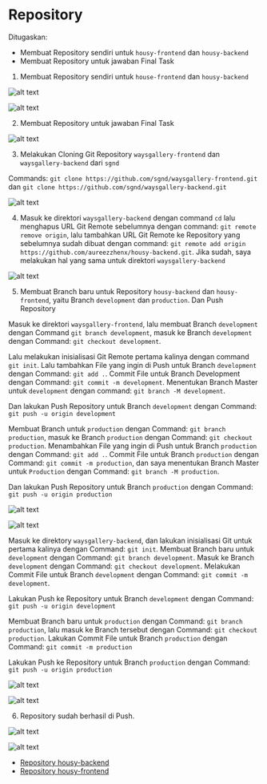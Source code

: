 # Repository

Ditugaskan:

- Membuat Repository sendiri untuk `housy-frontend` dan `housy-backend`
- Membuat Repository untuk jawaban Final Task

1. Membuat Repository sendiri untuk `house-frontend` dan `housy-backend`

![alt text](https://github.com/aureezzhenx/Jouzie-Final-Task-Dumbways-Batch-4/blob/main/Repository/img/bandicam%202021-04-27%2005-14-12-364.jpg)

![alt text](https://github.com/aureezzhenx/Jouzie-Final-Task-Dumbways-Batch-4/blob/main/Repository/img/bandicam%202021-04-27%2005-15-09-019.jpg)

2. Membuat Repository untuk jawaban Final Task

![alt text](https://github.com/aureezzhenx/Jouzie-Final-Task-Dumbways-Batch-4/blob/main/Repository/img/bandicam%202021-04-27%2005-18-17-762.jpg)

3. Melakukan Cloning Git Repository `waysgallery-frontend` dan `waysgallery-backend` dari `sgnd` 

Commands: `git clone https://github.com/sgnd/waysgallery-frontend.git` dan `git clone https://github.com/sgnd/waysgallery-backend.git`

![alt text](https://github.com/aureezzhenx/Jouzie-Final-Task-Dumbways-Batch-4/blob/main/Repository/img/bandicam%202021-04-27%2005-22-23-296.jpg)

4. Masuk ke direktori `waysgallery-backend` dengan command `cd` lalu menghapus URL Git Remote sebelumnya dengan command: `git remote remove origin`, lalu tambahkan URL Git Remote ke Repository yang sebelumnya sudah dibuat dengan command: `git remote add origin https://github.com/aureezzhenx/housy-backend.git`. Jika sudah, saya melakukan hal yang sama untuk direktori `waysgallery-backend`

![alt text](https://github.com/aureezzhenx/Jouzie-Final-Task-Dumbways-Batch-4/blob/main/Repository/img/bandicam%202021-04-27%2005-26-19-465.jpg)

5. Membuat Branch baru untuk Repository `housy-backend` dan `housy-frontend`, yaitu Branch `development` dan `production`. Dan Push Repository 

Masuk ke direktori `waysgallery-frontend`, lalu membuat Branch `development` dengan Command `git branch development`, masuk ke Branch `development` dengan Command: `git checkout development`.

Lalu melakukan inisialisasi Git Remote pertama kalinya dengan command `git init`. Lalu tambahkan File yang ingin di Push untuk Branch `development` dengan Command: `git add .`. Commit File untuk Branch Development dengan Command: `git commit -m development`. Menentukan Branch Master untuk `development` dengan command: `git branch -M development`.

Dan lakukan Push Repository untuk Branch `development` dengan Command: `git push -u origin development`

Membuat Branch untuk `production` dengan Command: `git branch production`, masuk ke Branch `production` dengan Command: `git checkout production`. Menambahkan File yang ingin di Push untuk Branch `production` dengan Command: `git add .`. Commit File untuk Branch `production` dengan Command: `git commit -m production`, dan saya menentukan Branch Master untuk `Production` dengan Command: `git branch -M production`.

Dan lakukan Push Repository untuk Branch `production` dengan Command: `git push -u origin production`

![alt text](https://github.com/aureezzhenx/Jouzie-Final-Task-Dumbways-Batch-4/blob/main/Repository/img/bandicam%202021-04-27%2005-37-30-987.jpg)

![alt text](https://github.com/aureezzhenx/Jouzie-Final-Task-Dumbways-Batch-4/blob/main/Repository/img/bandicam%202021-04-27%2005-37-34-424.jpg)

Masuk ke direktory `waysgallery-backend`, dan lakukan inisialisasi Git untuk pertama kalinya dengan Command: `git init`. Membuat Branch baru untuk `development` dengan Command: `git branch development`. Masuk ke Branch `development` dengan Command: `git checkout development`. Melakukan Commit File untuk Branch `development` dengan Command: `git commit -m development`. 

Lakukan Push ke Repository untuk Branch `development` dengan Command: `git push -u origin development`

Membuat Branch baru untuk `production` dengan Command: `git branch production`, lalu masuk ke Branch tersebut dengan Command: `git checkout production`. Lakukan Commit File untuk Branch `production` dengan Command: `git commit -m production` 

Lakukan Push ke Repository untuk Branch `production` dengan Command: `git push -u origin production`

![alt text](https://github.com/aureezzhenx/Jouzie-Final-Task-Dumbways-Batch-4/blob/main/Repository/img/bandicam%202021-04-27%2005-42-40-559.jpg)

![alt text](https://github.com/aureezzhenx/Jouzie-Final-Task-Dumbways-Batch-4/blob/main/Repository/img/bandicam%202021-04-27%2005-42-43-158.jpg)

6. Repository sudah berhasil di Push.

![alt text](https://github.com/aureezzhenx/Jouzie-Final-Task-Dumbways-Batch-4/blob/main/Repository/img/bandicam%202021-04-27%2005-44-30-865.jpg)

![alt text](https://github.com/aureezzhenx/Jouzie-Final-Task-Dumbways-Batch-4/blob/main/Repository/img/bandicam%202021-04-27%2005-44-48-831.jpg)

- [Repository housy-backend](https://github.com/aureezzhenx/housy-backend)
- [Repository housy-frontend](https://github.com/aureezzhenx/housy-frontend)














